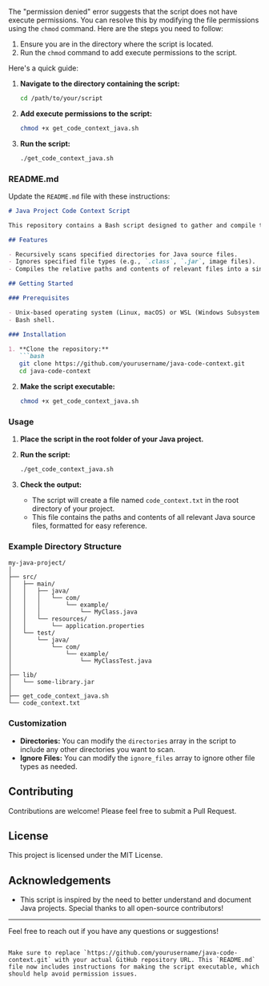 The "permission denied" error suggests that the script does not have execute permissions. You can resolve this by modifying the file permissions using the `chmod` command. Here are the steps you need to follow:

1. Ensure you are in the directory where the script is located.
2. Run the `chmod` command to add execute permissions to the script.

Here's a quick guide:

1. **Navigate to the directory containing the script:**
   ```bash
   cd /path/to/your/script
   ```

2. **Add execute permissions to the script:**
   ```bash
   chmod +x get_code_context_java.sh
   ```

3. **Run the script:**
   ```bash
   ./get_code_context_java.sh
   ```

### README.md

Update the `README.md` file with these instructions:

```markdown
# Java Project Code Context Script

This repository contains a Bash script designed to gather and compile the code context of a Java project into a single file. This can be particularly useful for code reviews, documentation, or just getting a comprehensive view of your project structure and contents.

## Features

- Recursively scans specified directories for Java source files.
- Ignores specified file types (e.g., `.class`, `.jar`, image files).
- Compiles the relative paths and contents of relevant files into a single output file.

## Getting Started

### Prerequisites

- Unix-based operating system (Linux, macOS) or WSL (Windows Subsystem for Linux).
- Bash shell.

### Installation

1. **Clone the repository:**
   ```bash
   git clone https://github.com/yourusername/java-code-context.git
   cd java-code-context
   ```

2. **Make the script executable:**
   ```bash
   chmod +x get_code_context_java.sh
   ```

### Usage

1. **Place the script in the root folder of your Java project.**

2. **Run the script:**
   ```bash
   ./get_code_context_java.sh
   ```

3. **Check the output:**
   - The script will create a file named `code_context.txt` in the root directory of your project.
   - This file contains the paths and contents of all relevant Java source files, formatted for easy reference.

### Example Directory Structure

```
my-java-project/
│
├── src/
│   ├── main/
│   │   ├── java/
│   │   │   └── com/
│   │   │       └── example/
│   │   │           └── MyClass.java
│   │   └── resources/
│   │       └── application.properties
│   └── test/
│       └── java/
│           └── com/
│               └── example/
│                   └── MyClassTest.java
│
├── lib/
│   └── some-library.jar
│
├── get_code_context_java.sh
└── code_context.txt
```

### Customization

- **Directories:** You can modify the `directories` array in the script to include any other directories you want to scan.
- **Ignore Files:** You can modify the `ignore_files` array to ignore other file types as needed.

## Contributing

Contributions are welcome! Please feel free to submit a Pull Request.

## License

This project is licensed under the MIT License.

## Acknowledgements

- This script is inspired by the need to better understand and document Java projects. Special thanks to all open-source contributors!

---

Feel free to reach out if you have any questions or suggestions!
```

Make sure to replace `https://github.com/yourusername/java-code-context.git` with your actual GitHub repository URL. This `README.md` file now includes instructions for making the script executable, which should help avoid permission issues.
